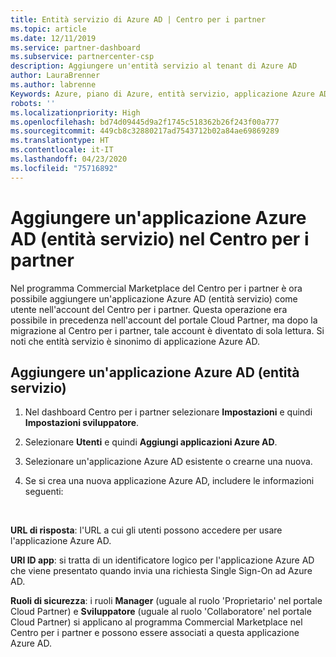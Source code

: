 ```yaml
---
title: Entità servizio di Azure AD | Centro per i partner
ms.topic: article
ms.date: 12/11/2019
ms.service: partner-dashboard
ms.subservice: partnercenter-csp
description: Aggiungere un'entità servizio al tenant di Azure AD
author: LauraBrenner
ms.author: labrenne
Keywords: Azure, piano di Azure, entità servizio, applicazione Azure AD
robots: ''
ms.localizationpriority: High
ms.openlocfilehash: bd74d09445d9a2f1745c518362b26f243f00a777
ms.sourcegitcommit: 449cb8c32880217ad7543712b02a84ae69869289
ms.translationtype: HT
ms.contentlocale: it-IT
ms.lasthandoff: 04/23/2020
ms.locfileid: "75716892"
---
```

# <a name="add-an-azure-ad-application-service-principal-in-partner-center"></a>Aggiungere un'applicazione Azure AD (entità servizio) nel Centro per i partner

Nel programma Commercial Marketplace del Centro per i partner è ora possibile aggiungere un'applicazione Azure AD (entità servizio) come utente nell'account del Centro per i partner. Questa operazione era possibile in precedenza nell'account del portale Cloud Partner, ma dopo la migrazione al Centro per i partner, tale account è diventato di sola lettura. Si noti che entità servizio è sinonimo di applicazione Azure AD.

## <a name="add-an-azure-ad-application-service-principal"></a>Aggiungere un'applicazione Azure AD (entità servizio)

1. Nel dashboard Centro per i partner selezionare **Impostazioni** e quindi **Impostazioni sviluppatore**.

2. Selezionare **Utenti** e quindi **Aggiungi applicazioni Azure AD**.

3. Selezionare un'applicazione Azure AD esistente o crearne una nuova.

4. Se si crea una nuova applicazione Azure AD, includere le informazioni seguenti:  

  


**URL di risposta**: l'URL a cui gli utenti possono accedere per usare l'applicazione Azure AD. 

**URI ID app**: si tratta di un identificatore logico per l'applicazione Azure AD che viene presentato quando invia una richiesta Single Sign-On ad Azure AD. 

**Ruoli di sicurezza**: i ruoli **Manager** (uguale al ruolo 'Proprietario' nel portale Cloud Partner) e **Sviluppatore** (uguale al ruolo 'Collaboratore' nel portale Cloud Partner) si applicano al programma Commercial Marketplace nel Centro per i partner e possono essere associati a questa applicazione Azure AD.  

  
